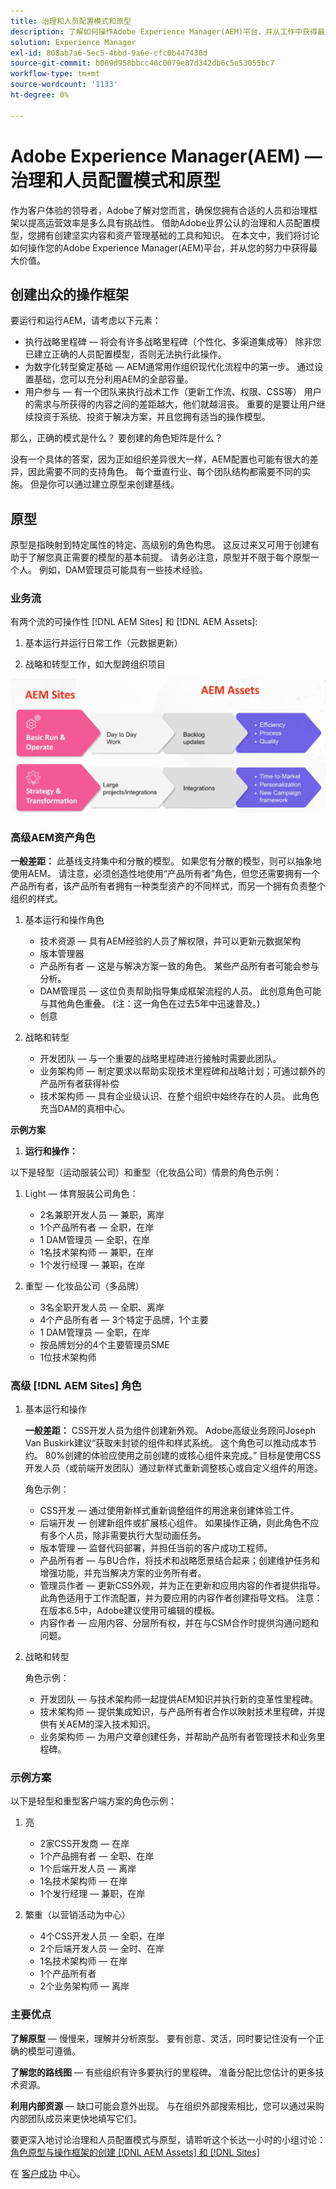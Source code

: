 ```yaml
---
title: 治理和人员配置模式和原型
description: 了解如何操作Adobe Experience Manager(AEM)平台，并从工作中获得最大价值。
solution: Experience Manager
exl-id: 808ab7a6-5ec5-4bbd-9a6e-cfc0b447430d
source-git-commit: b069d958bbcc40c0079e87d342db6c5e53055bc7
workflow-type: tm+mt
source-wordcount: '1133'
ht-degree: 0%

---
```


# Adobe Experience Manager(AEM) — 治理和人员配置模式和原型

作为客户体验的领导者，Adobe了解对您而言，确保您拥有合适的人员和治理框架以提高运营效率是多么具有挑战性。 借助Adobe业界公认的治理和人员配置模型，您拥有创建坚实内容和资产管理基础的工具和知识。 在本文中，我们将讨论如何操作您的Adobe Experience Manager(AEM)平台，并从您的努力中获得最大价值。

## 创建出众的操作框架

要运行和运行AEM，请考虑以下元素：

* 执行战略里程碑 — 将会有许多战略里程碑（个性化、多渠道集成等） 除非您已建立正确的人员配置模型，否则无法执行此操作。
* 为数字化转型奠定基础 — AEM通常用作组织现代化流程中的第一步。 通过设置基础，您可以充分利用AEM的全部容量。
* 用户参与 — 有一个团队来执行战术工作（更新工作流、权限、CSS等） 用户的需求与所获得的内容之间的差距越大，他们就越沮丧。 重要的是要让用户继续投资于系统、投资于解决方案，并且您拥有适当的操作模型。

那么，正确的模式是什么？ 要创建的角色矩阵是什么？

没有一个具体的答案，因为正如组织差异很大一样，AEM配置也可能有很大的差异，因此需要不同的支持角色。 每个垂直行业、每个团队结构都需要不同的实施。 但是你可以通过建立原型来创建基线。

## 原型

原型是指映射到特定属性的特定、高级别的角色构思。 这反过来又可用于创建有助于了解您真正需要的模型的基本前提。 请务必注意，原型并不限于每个原型一个人。 例如，DAM管理员可能具有一些技术经验。

### 业务流

有两个流的可操作性 [!DNL AEM Sites] 和 [!DNL AEM Assets]:

1. 基本运行并运行日常工作（元数据更新）

1. 战略和转型工作，如大型跨组织项目

![业务流](assets/streams-of-operationalization.png)

### 高级AEM资产角色

**一般差距：** 此基线支持集中和分散的模型。 如果您有分散的模型，则可以抽象地使用AEM。 请注意，必须创造性地使用“产品所有者”角色，但您还需要拥有一个产品所有者，该产品所有者拥有一种类型资产的不同样式，而另一个拥有负责整个组织的样式。

1. 基本运行和操作角色

   * 技术资源 — 具有AEM经验的人员了解权限，并可以更新元数据架构
   * 版本管理器
   * 产品所有者 — 这是与解决方案一致的角色。 某些产品所有者可能会参与分析。
   * DAM管理员 — 这位负责帮助指导集成框架流程的人员。 此创意角色可能与其他角色重叠。 (注：这一角色在过去5年中迅速普及。)
   * 创意

1. 战略和转型

   * 开发团队 — 与一个重要的战略里程碑进行接触时需要此团队。
   * 业务架构师 — 制定要求以帮助实现技术里程碑和战略计划；可通过额外的产品所有者获得补偿
   * 技术架构师 — 具有企业级认识、在整个组织中始终存在的人员。 此角色充当DAM的真相中心。

**示例方案**

1. **运行和操作：**

以下是轻型（运动服装公司）和重型（化妆品公司）情景的角色示例：

1. Light — 体育服装公司角色：

   * 2名兼职开发人员 — 兼职，离岸
   * 1个产品所有者 — 全职，在岸
   * 1 DAM管理员 — 全职，在岸
   * 1名技术架构师 — 兼职，在岸
   * 1个发行经理 — 兼职，在岸

1. 重型 — 化妆品公司（多品牌）

   * 3名全职开发人员 — 全职、离岸
   * 4个产品所有者 — 3个特定于品牌，1个主要
   * 1 DAM管理员 — 全职，在岸
   * 按品牌划分的4个主要管理员SME
   * 1位技术架构师

### 高级 [!DNL AEM Sites] 角色

1. 基本运行和操作

   **一般差距：** CSS开发人员为组件创建新外观。 Adobe高级业务顾问Joseph Van Buskirk建议“获取未封锁的组件和样式系统。 这个角色可以推动成本节约。 80%创建的体验应使用之前创建的或核心组件来完成。” 目标是使用CSS开发人员（或前端开发团队）通过新样式重新调整核心或自定义组件的用途。

   角色示例：

   * CSS开发 — 通过使用新样式重新调整组件的用途来创建体验工件。
   * 后端开发 — 创建新组件或扩展核心组件。 如果操作正确，则此角色不应有多个人员，除非需要执行大型动画任务。
   * 版本管理 — 监督代码部署，并担任当前的客户成功工程师。
   * 产品所有者 — 与BU合作，将技术和战略愿景结合起来；创建维护任务和增强功能，并充当解决方案的业务所有者。
   * 管理员作者 — 更新CSS外观，并为正在更新和应用内容的作者提供指导。 此角色适用于工作流配置，并为要应用的内容作者创建指导文档。 注意：在版本6.5中，Adobe建议使用可编辑的模板。
   * 内容作者 — 应用内容、分层所有权，并在与CSM合作时提供沟通问题和问题。

1. 战略和转型

   角色示例：

   * 开发团队 — 与技术架构师一起提供AEM知识并执行新的变革性里程碑。
   * 技术架构师 — 提供集成知识，与产品所有者合作以映射技术里程碑，并提供有关AEM的深入技术知识。
   * 业务架构师 — 为用户文章创建任务，并帮助产品所有者管理技术和业务里程碑。

### 示例方案

以下是轻型和重型客户端方案的角色示例：

1. 亮

   * 2家CSS开发商 — 在岸
   * 1个产品拥有者 — 全职、在岸
   * 1个后端开发人员 — 离岸
   * 1名技术架构师 — 在岸
   * 1个发行经理 — 兼职，在岸

1. 繁重（以营销活动为中心）

   * 4个CSS开发人员 — 全职，在岸
   * 2个后端开发人员 — 全时、在岸
   * 1名技术架构师 — 在岸
   * 1个产品所有者
   * 2个业务架构师 — 离岸

### 主要优点

**了解原型**  — 慢慢来，理解并分析原型。 要有创意、灵活，同时要记住没有一个正确的模型可遵循。

**了解您的路线图**  — 有些组织有许多要执行的里程碑。 准备分配比您估计的更多技术资源。

**利用内部资源**  — 缺口可能会意外出现。 与在组织外部搜索相比，您可以通过采购内部团队成员来更快地填写它们。

要更深入地讨论治理和人员配置模式与原型，请聆听这个长达一小时的小组讨论： [角色原型与操作框架的创建 [!DNL AEM Assets] 和 [!DNL Sites]](https://adobecustomersuccess.adobeconnect.com/p8ml5nmy0758mp4/)

在 [客户成功](https://experienceleague.adobe.com/docs/customer-success/customer-success/overview.html) 中心。
